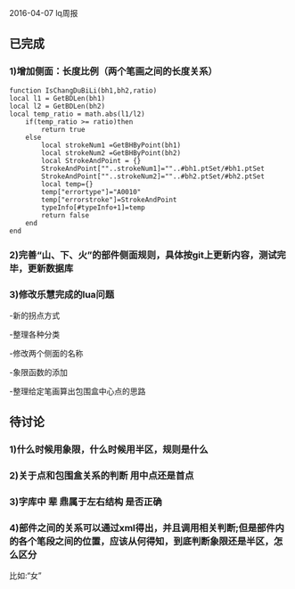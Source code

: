 2016-04-07 lq周报
## 已完成

### 1)增加侧面：长度比例（两个笔画之间的长度关系）
	function IsChangDuBiLi(bh1,bh2,ratio)
	local l1 = GetBDLen(bh1)
	local l2 = GetBDLen(bh2)
	local temp_ratio = math.abs(l1/l2)
		if(temp_ratio >= ratio)then
			return true
		else
			local strokeNum1 =GetBHByPoint(bh1)
			local strokeNum2 =GetBHByPoint(bh2)
			local StrokeAndPoint = {}
			StrokeAndPoint[""..strokeNum1]=""..#bh1.ptSet/#bh1.ptSet
			StrokeAndPoint[""..strokeNum2]=""..#bh2.ptSet/#bh2.ptSet
			local temp={}
			temp["errortype"]="A0010"
			temp["errorstroke"]=StrokeAndPoint
			typeInfo[#typeInfo+1]=temp
			return false
		end
	end

### 2)完善“山、下、火”的部件侧面规则，具体按git上更新内容，测试完毕，更新数据库

### 3)修改乐慧完成的lua问题
-新的拐点方式

-整理各种分类

-修改两个侧面的名称

-象限函数的添加

-整理给定笔画算出包围盒中心点的思路


## 待讨论

### 1)什么时候用象限，什么时候用半区，规则是什么

### 2)关于点和包围盒关系的判断 用中点还是首点

### 3)字库中 辈 鼎属于左右结构 是否正确

### 4)部件之间的关系可以通过xml得出，并且调用相关判断;但是部件内的各个笔段之间的位置，应该从何得知，到底判断象限还是半区，怎么区分
比如:“女”







